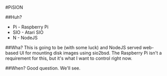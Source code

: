#PiSION

##Huh?
* Pi - Raspberry Pi
* SIO - Atari SIO
* N - NodeJS

##Wha?
This is going to be (with some luck) and NodeJS served web-based UI for mounting disk images using sio2bsd. The Raspberry Pi isn't a requirement for this, but it's what I want to control right now.

##When?
Good question. We'll see.
